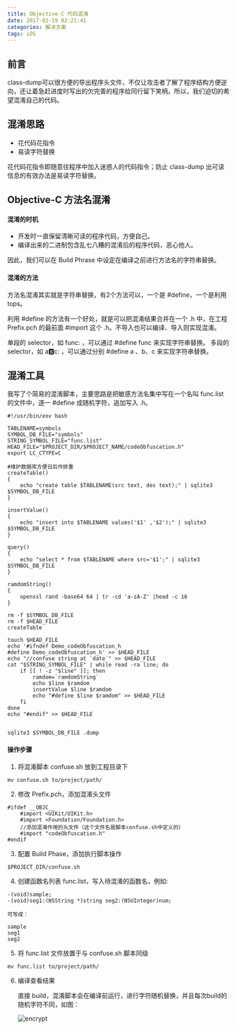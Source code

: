 ```yaml
---
title: Objective-C 代码混淆
date: 2017-02-19 02:21:41
categories: 解决方案
tags: iOS
---
```


## 前言

class-dump可以很方便的导出程序头文件，不仅让攻击者了解了程序结构方便逆向，还让着急赶进度时写出的欠完善的程序给同行留下笑柄。所以，我们迫切的希望混淆自己的代码。

## 混淆思路

- 花代码花指令
- 易读字符替换

花代码花指令即随意往程序中加入迷惑人的代码指令；防止 class-dump 出可读信息的有效办法是易读字符替换。

## Objective-C 方法名混淆

#### 混淆的时机

- 开发时一直保留清晰可读的程序代码，方便自己。
- 编译出来的二进制包含乱七八糟的混淆后的程序代码，恶心他人。

因此，我们可以在 Build Phrase 中设定在编译之前进行方法名的字符串替换。

#### 混淆的方法

方法名混淆其实就是字符串替换，有2个方法可以，一个是 #define，一个是利用 tops。

利用 #define 的方法有一个好处，就是可以把混淆结果合并在一个 .h 中，在工程 Prefix.pch 的最前面 #import 这个 .h。不导入也可以编译、导入则实现混淆。

单段的 selector，如 func: ，可以通过 #define func 来实现字符串替换。
多段的 selector，如 a:b:c: ，可以通过分别 #define a 、b、c 来实现字符串替换。

## 混淆工具

我写了个简易的混淆脚本，主要思路是把敏感方法名集中写在一个名叫 func.list 的文件中，逐一 #define 成随机字符，追加写入 .h。

```
#!/usr/bin/env bash

TABLENAME=symbols
SYMBOL_DB_FILE="symbols"
STRING_SYMBOL_FILE="func.list"
HEAD_FILE="$PROJECT_DIR/$PROJECT_NAME/codeObfuscation.h"
export LC_CTYPE=C

#维护数据库方便日后作排重
createTable()
{
    echo "create table $TABLENAME(src text, des text);" | sqlite3 $SYMBOL_DB_FILE
}

insertValue()
{
    echo "insert into $TABLENAME values('$1' ,'$2');" | sqlite3 $SYMBOL_DB_FILE
}

query()
{
    echo "select * from $TABLENAME where src='$1';" | sqlite3 $SYMBOL_DB_FILE
}

ramdomString()
{
    openssl rand -base64 64 | tr -cd 'a-zA-Z' |head -c 16
}

rm -f $SYMBOL_DB_FILE
rm -f $HEAD_FILE
createTable

touch $HEAD_FILE
echo '#ifndef Demo_codeObfuscation_h
#define Demo_codeObfuscation_h' >> $HEAD_FILE
echo "//confuse string at `date`" >> $HEAD_FILE
cat "$STRING_SYMBOL_FILE" | while read -ra line; do
    if [[ ! -z "$line" ]]; then
        ramdom=`ramdomString`
        echo $line $ramdom
        insertValue $line $ramdom
        echo "#define $line $ramdom" >> $HEAD_FILE
    fi
done
echo "#endif" >> $HEAD_FILE


sqlite3 $SYMBOL_DB_FILE .dump

```

#### 操作步骤

1. 将混淆脚本 confuse.sh 放到工程目录下
```
mv confuse.sh to/project/path/
```

2. 修改 Prefix.pch，添加混淆头文件
```
#ifdef __OBJC__  
    #import <UIKit/UIKit.h>  
    #import <Foundation/Foundation.h>  
    //添加混淆作用的头文件（这个文件名是脚本confuse.sh中定义的）  
    #import "codeObfuscation.h"  
#endif  
```

3. 配置 Build Phase，添加执行脚本操作
```
$PROJECT_DIR/confuse.sh
```

4. 创建函数名列表 func.list，写入待混淆的函数名，例如:
```
-(void)sample;
-(void)seg1:(NSString *)string seg2:(NSUInteger)num;
```

    可写成：
```
sample
seg1
seg2
```

5. 将 func.list 文件放置于与 confuse.sh 脚本同级
```
mv func.list to/project/path/
```

6. 编译查看结果

    直接 build，混淆脚本会在编译前运行，进行字符随机替换，并且每次build的随机字符不同，如图：
    
    ![encrypt](https://bingo.ren/encrypt.png)